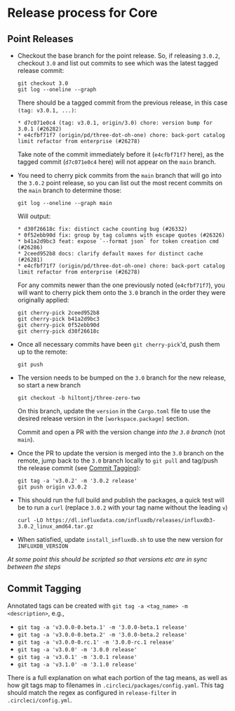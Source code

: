 # Release process for Core

## Point Releases

- Checkout the base branch for the point release. So, if releasing `3.0.2`, checkout `3.0` and list
  out commits to see which was the latest tagged release commit:
  ```
  git checkout 3.0
  git log --oneline --graph
  ```
  There should be a tagged commit from the previous release, in this case `(tag: v3.0.1, ...)`:
  ```
  * d7c071e0c4 (tag: v3.0.1, origin/3.0) chore: version bump for 3.0.1 (#26282)
  * e4cfbf71f7 (origin/pd/three-dot-oh-one) chore: back-port catalog limit refactor from enterprise (#26278)
  ```
  Take note of the commit immediately before it (`e4cfbf71f7` here), as the tagged commit (`d7c071e0c4` here)
  will not appear on the `main` branch.

- You need to cherry pick commits from the `main` branch that will go into the `3.0.2` point release,
  so you can list out the most recent commits on the `main` branch to determine those:
  ```
  git log --oneline --graph main
  ```
  Will output:
  ```
  * d30f26618c fix: distinct cache counting bug (#26332)
  * 0f52ebb90d fix: group by tag columns with escape quotes (#26326)
  * b41a2d9bc3 feat: expose `--format json` for token creation cmd (#26286)
  * 2ceed952b8 docs: clarify default maxes for distinct cache (#26281)
  * e4cfbf71f7 (origin/pd/three-dot-oh-one) chore: back-port catalog limit refactor from enterprise (#26278)
  ```
  For any commits newer than the one previously noted (`e4cfbf71f7`), you will want to cherry pick
  them onto the `3.0` branch in the order they were originally applied:
  ```
  git cherry-pick 2ceed952b8
  git cherry-pick b41a2d9bc3
  git cherry-pick 0f52ebb90d
  git cherry-pick d30f26618c
  ```

- Once all necessary commits have been `git cherry-pick`'d, push them up to the remote:
  ```
  git push
  ```

- The version needs to be bumped on the `3.0` branch for the new release, so start a new branch
  ```
  git checkout -b hiltontj/three-zero-two
  ```
  On this branch, update the `version` in the `Cargo.toml` file to use the desired release version
  in the `[workspace.package]` section.

  Commit and open a PR with the version change _into the `3.0` branch_ (not `main`).

- Once the PR to update the version is merged into the `3.0` branch on the remote, jump back to the
  `3.0` branch locally to `git pull` and tag/push the release commit (see
  [Commit Tagging](#commit-tagging)):
  ```
  git tag -a 'v3.0.2' -m '3.0.2 release'
  git push origin v3.0.2
  ```

- This should run the full build and publish the packages, a quick test will be to run a `curl`
  (replace `3.0.2` with your tag name without the leading `v`)

  ```
  curl -LO https://dl.influxdata.com/influxdb/releases/influxdb3-3.0.2_linux_amd64.tar.gz
  ```

- When satisfied, update `install_influxdb.sh` to use the new version for `INFLUXDB_VERSION`

_At some point this should be scripted so that versions etc are in sync between the steps_

## Commit Tagging

Annotated tags can be created with `git tag -a <tag_name> -m <description>`, e.g.,

- `git tag -a 'v3.0.0-0.beta.1' -m '3.0.0-beta.1 release'`
- `git tag -a 'v3.0.0-0.beta.2' -m '3.0.0-beta.2 release'`
- `git tag -a 'v3.0.0-0.rc.1' -m '3.0.0-rc.1 release'`
- `git tag -a 'v3.0.0' -m '3.0.0 release'`
- `git tag -a 'v3.0.1' -m '3.0.1 release'`
- `git tag -a 'v3.1.0' -m '3.1.0 release'`

There is a full explanation on what each portion of the tag means, as well as how git tags map to
filenames in `.circleci/packages/config.yaml`. This tag should match the regex as configured in
`release-filter` in `.circleci/config.yml`.
